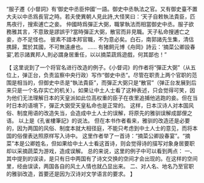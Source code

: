 “服子遷《小督詞》有‘御史中丞臣仲國’一語。御史中丞執法之官。又有御史臺不置大夫以中丞爲長官之時。若夫使異朝人見此詩,大怪笑曰：‘天子自敕執法貴臣，匹馬夜行，搜索逋亡之妾。
仲國時爲彈正大弼，職掌執法而相當御史中丞。服子欲務雅其言，不意致是謬誤乎?當時彈正大弼，散官而非見職。天子私命搜逋亡之妾，亦不足怪也。
彼素不諳本邦官職，不为意必矣。白石，南郭諸先生集，清估携歸，鬻於其國，不可無遠慮也。
……
有猪飼元博《舟岡》詩云：‘摘菜公卿設春宴’,若示諸異邦人,則必謂身居重任，以以摘菜蔬爲遊戲，何其鄙也！”

【
这里说到了一个将官名进行改造的例子。《小督词》的作者将“彈正大弼”（从五位上，弹正台，负责监察中央行政）写作“御史中丞”。尽管在职责上两个官职的范围是相当的，但御史中丞是“執法貴臣”，而彈正大弼只是“散官”（弹正台发展到后来只是一个名存实亡的机关）。如果让中土人士看了这种表述，只会觉得可笑，因为他们无法理解日本的天皇派如此位高权重的臣子在夜里追捕他逃跑的妾。但在当时日本的语境下，彈正大弼受天皇私命也是正常的。
这样，日本汉诗人对本国风俗、制度用语的改造失当，会造成中土人士的误解，将原先的雅驯误解成鄙俚之语。
以上是《孔雀樓筆記》的说法。
但在本书作者看来，雅驯的改造还是必要的，因为两国的风俗、制度本就大相径庭，不能只考虑到中土人士的意见，而将本国的俗俚表达照原样写入诗中。
这里作者举了一首诗：“摘菜公卿設春宴”。“摘菜”本是公卿姓名，但如果给中土人士看这首诗，则会觉得诗的描写对象身居要职却以采摘蔬菜为游戏，造成误解。
总的来说，这里的例子中可以看到两点：
一、 其中提到的误读，是只有日中两国有了诗文交换的空间才会出现的。在这样的空间里，经由误读，两国各自的风土人情也就凸显出来。
二、对人名、地名乃至官职的雅驯改造，首要还是因为汉诗对文学语言的要求。
】
